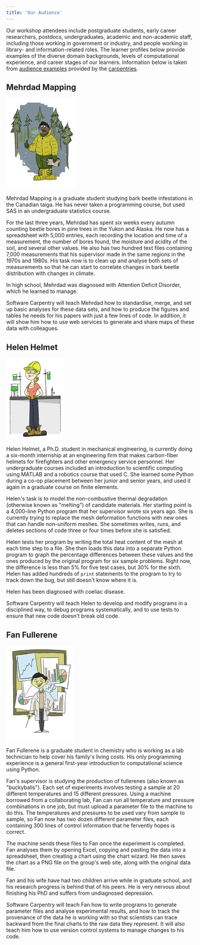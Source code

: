 ```yaml
---
title: 'Our Audience'
---
```


Our workshop attendees include postgraduate students, early career researchers, postdocs, undergraduates, academic and non-academic staff, including those working in government or industry, and people working in library- and information-related roles. The learner profiles below provide examples of the diverse domain backgrounds, levels of computational experience, and career stages of our learners. Information below is taken from [audience examples](https://carpentries.org/audience/) provided by the [carpentries](https://carpentries.org/).

## Mehrdad Mapping

![](fig/mehrdad_mapping.png)

Mehrdad Mapping is a graduate student studying bark beetle infestations in the Canadian taiga. He has never taken a programming course, but used SAS in an undergraduate statistics course.

For the last three years, Mehrdad has spent six weeks every autumn counting beetle bores in pine trees in the Yukon and Alaska. He now has a spreadsheet with 5,000 entries, each recording the location and time of a measurement, the number of bores found, the moisture and acidity of the soil, and several other values. He also has two hundred text files containing 7,000 measurements that his supervisor made in the same regions in the 1970s and 1980s. His task now is to clean up and analyse both sets of measurements so that he can start to correlate changes in bark beetle distribution with changes in climate.

In high school, Mehrdad was diagnosed with Attention Deficit Disorder, which he learned to manage.

Software Carpentry will teach Mehrdad how to standardise, merge, and set up basic analyses for these data sets, and how to produce the figures and tables he needs for his papers with just a few lines of code. In addition, it will show him how to use web services to generate and share maps of these data with colleagues.

## Helen Helmet

![](fig/helen_helmet.png)

Helen Helmet, a Ph.D. student in mechanical engineering, is currently doing a six-month internship at an engineering firm that makes carbon-fiber helmets for firefighters and other emergency service personnel. Her undergraduate courses included an introduction to scientific computing using MATLAB and a robotics course that used C. She learned some Python during a co-op placement between her junior and senior years, and used it again in a graduate course on finite elements.

Helen's task is to model the non-combustive thermal degradation (otherwise known as "melting") of candidate materials. Her starting point is a 4,000-line Python program that her supervisor wrote six years ago. She is currently trying to replace the mesh deformation functions with new ones that can handle non-uniform meshes. She sometimes writes, runs, and deletes sections of code three or four times before she is satisfied.

Helen tests her program by writing the total heat content of the mesh at each time step to a file. She then loads this data into a separate Python program to graph the percentage differences between these values and the ones produced by the original program for six sample problems. Right now, the difference is less than 5% for five test cases, but 30% for the sixth. Helen has added hundreds of `print` statements to the program to try to track down the bug, but still doesn't know where it is.

Helen has been diagnosed with coeliac disease.

Software Carpentry will teach Helen to develop and modify programs in a disciplined way, to debug programs systematically, and to use tests to ensure that new code doesn't break old code.

## Fan Fullerene

![](fig/fan_fullerene.png)

Fan Fullerene is a graduate student in chemistry who is working as a lab technician to help cover his family's living costs. His only programming experience is a general first-year introduction to computational science using Python.

Fan's supervisor is studying the production of fullerenes (also known as "buckyballs"). Each set of experiments involves testing a sample at 20 different temperatures and 15 different pressures. Using a machine borrowed from a collaborating lab, Fan can run all temperature and pressure combinations in one job, but must upload a parameter file to the machine to do this. The temperatures and pressures to be used vary from sample to sample, so Fan now has two dozen different parameter files, each containing 300 lines of control information that he fervently hopes is correct.

The machine sends these files to Fan once the experiment is completed. Fan analyses them by opening Excel, copying and pasting the data into a spreadsheet, then creating a chart using the chart wizard. He then saves the chart as a PNG file on the group's web site, along with the original data file.

Fan and his wife have had two children arrive while in graduate school, and his research progress is behind that of his peers. He is very nervous about finishing his PhD and suffers from undiagnosed depression.

Software Carpentry will teach Fan how to write programs to generate parameter files and analyse experimental results, and how to track the provenance of the data he is working with so that scientists can trace backward from the final charts to the raw data they represent. It will also teach him how to use version control systems to manage changes to his code.
